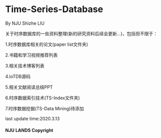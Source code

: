# Time-Series-Database 
By NJU Shizhe LIU

关于时序数据库的一些资料整理(新的研究资料后续会更新...)，包括但不限于：

1.时序数据库相关的论文(paper list文件夹)

2.书籍和学习视频推荐列表

3.相关技术博客列表

4.IoTDB源码

5.相关文献阅读总结PPT

6.时序数据索引技术(TS-Index文件夹)

7.时序数据挖掘(TS-Data Mining)待添加

last update time:2020.3.13

#### NJU LANDS Copyright 
